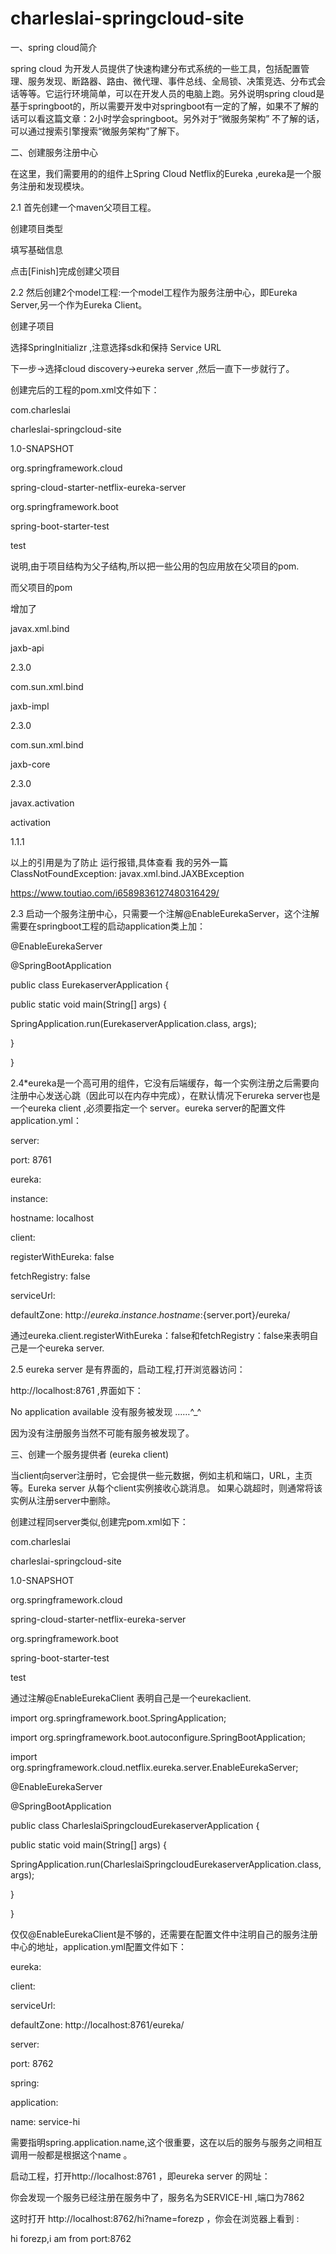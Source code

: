 # charleslai-springcloud-site
一、spring cloud简介

spring cloud 为开发人员提供了快速构建分布式系统的一些工具，包括配置管理、服务发现、断路器、路由、微代理、事件总线、全局锁、决策竞选、分布式会话等等。它运行环境简单，可以在开发人员的电脑上跑。另外说明spring cloud是基于springboot的，所以需要开发中对springboot有一定的了解，如果不了解的话可以看这篇文章：2小时学会springboot。另外对于“微服务架构” 不了解的话，可以通过搜索引擎搜索“微服务架构”了解下。

二、创建服务注册中心

在这里，我们需要用的的组件上Spring Cloud Netflix的Eureka ,eureka是一个服务注册和发现模块。

2.1 首先创建一个maven父项目工程。


创建项目类型


填写基础信息


点击[Finish]完成创建父项目

2.2 然后创建2个model工程:一个model工程作为服务注册中心，即Eureka Server,另一个作为Eureka Client。


创建子项目


选择SpringInitializr ,注意选择sdk和保持 Service URL

下一步->选择cloud discovery->eureka server ,然后一直下一步就行了。


创建完后的工程的pom.xml文件如下：

<dependencies>

<!--引用父类-->

<dependency>

<groupId>com.charleslai</groupId>

<artifactId>charleslai-springcloud-site</artifactId>

<version>1.0-SNAPSHOT</version>

</dependency>

<dependency>

<groupId>org.springframework.cloud</groupId>

<artifactId>spring-cloud-starter-netflix-eureka-server</artifactId>

</dependency>

<dependency>

<groupId>org.springframework.boot</groupId>

<artifactId>spring-boot-starter-test</artifactId>

<scope>test</scope>

</dependency>

说明,由于项目结构为父子结构,所以把一些公用的包应用放在父项目的pom.

而父项目的pom

增加了

<!-- Java 6 = JAX-B Version 2.0 -->

<!-- Java 7 = JAX-B Version 2.2.3 -->

<!-- Java 8 = JAX-B Version 2.2.8 -->

<dependency>

<groupId>javax.xml.bind</groupId>

<artifactId>jaxb-api</artifactId>

<version>2.3.0</version>

</dependency>

<dependency>

<groupId>com.sun.xml.bind</groupId>

<artifactId>jaxb-impl</artifactId>

<version>2.3.0</version>

</dependency>

<dependency>

<groupId>com.sun.xml.bind</groupId>

<artifactId>jaxb-core</artifactId>

<version>2.3.0</version>

</dependency>

<dependency>

<groupId>javax.activation</groupId>

<artifactId>activation</artifactId>

<version>1.1.1</version>

</dependency>

以上的引用是为了防止 运行报错,具体查看 我的另外一篇 ClassNotFoundException: javax.xml.bind.JAXBException

https://www.toutiao.com/i6589836127480316429/

2.3 启动一个服务注册中心，只需要一个注解@EnableEurekaServer，这个注解需要在springboot工程的启动application类上加：

@EnableEurekaServer

@SpringBootApplication

public class EurekaserverApplication {

public static void main(String[] args) {

SpringApplication.run(EurekaserverApplication.class, args);

}

}

2.4*eureka是一个高可用的组件，它没有后端缓存，每一个实例注册之后需要向注册中心发送心跳（因此可以在内存中完成），在默认情况下erureka server也是一个eureka client ,必须要指定一个 server。eureka server的配置文件application.yml：

server:

port: 8761

eureka:

instance:

hostname: localhost

client:

registerWithEureka: false

fetchRegistry: false

serviceUrl:

defaultZone: http://${eureka.instance.hostname}:${server.port}/eureka/

通过eureka.client.registerWithEureka：false和fetchRegistry：false来表明自己是一个eureka server.

2.5 eureka server 是有界面的，启动工程,打开浏览器访问：

http://localhost:8761 ,界面如下：


No application available 没有服务被发现 ……^_^

因为没有注册服务当然不可能有服务被发现了。

三、创建一个服务提供者 (eureka client)

当client向server注册时，它会提供一些元数据，例如主机和端口，URL，主页等。Eureka server 从每个client实例接收心跳消息。 如果心跳超时，则通常将该实例从注册server中删除。

创建过程同server类似,创建完pom.xml如下：

<dependencies>

<!--引用父类-->

<dependency>

<groupId>com.charleslai</groupId>

<artifactId>charleslai-springcloud-site</artifactId>

<version>1.0-SNAPSHOT</version>

</dependency>

<dependency>

<groupId>org.springframework.cloud</groupId>

<artifactId>spring-cloud-starter-netflix-eureka-server</artifactId>

</dependency>

<dependency>

<groupId>org.springframework.boot</groupId>

<artifactId>spring-boot-starter-test</artifactId>

<scope>test</scope>

</dependency>

</dependencies>

通过注解@EnableEurekaClient 表明自己是一个eurekaclient.

import org.springframework.boot.SpringApplication;

import org.springframework.boot.autoconfigure.SpringBootApplication;

import org.springframework.cloud.netflix.eureka.server.EnableEurekaServer;

@EnableEurekaServer

@SpringBootApplication

public class CharleslaiSpringcloudEurekaserverApplication {

public static void main(String[] args) {

SpringApplication.run(CharleslaiSpringcloudEurekaserverApplication.class, args);

}

}

仅仅@EnableEurekaClient是不够的，还需要在配置文件中注明自己的服务注册中心的地址，application.yml配置文件如下：

eureka:

client:

serviceUrl:

defaultZone: http://localhost:8761/eureka/

server:

port: 8762

spring:

application:

name: service-hi

需要指明spring.application.name,这个很重要，这在以后的服务与服务之间相互调用一般都是根据这个name 。

启动工程，打开http://localhost:8761 ，即eureka server 的网址：


你会发现一个服务已经注册在服务中了，服务名为SERVICE-HI ,端口为7862

这时打开 http://localhost:8762/hi?name=forezp ，你会在浏览器上看到 :

hi forezp,i am from port:8762
